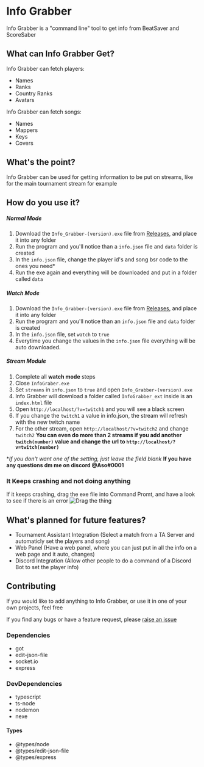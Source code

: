 # Info Grabber
Info Grabber is a "command line" tool to get info from BeatSaver and ScoreSaber

## What can Info Grabber Get?
Info Grabber can fetch players:
- Names
- Ranks
- Country Ranks
- Avatars

Info Grabber can fetch songs:
- Names
- Mappers
- Keys
- Covers

## What's the point?
Info Grabber can be used for getting information to be put on streams, like for the main tournament stream for example

## How do you use it?
##### Normal Mode
1) Download the `Info_Grabber-(version).exe` file from [Releases](https://github.com/AsoDesu/info-grabber/releases), and place it into any folder
2) Run the program and you'll notice than a `info.json` file and `data` folder is created
3) In the `info.json` file, change the player id's and song bsr code to the ones you need*
4) Run the exe again and everything will be downloaded and put in a folder called `data`

##### Watch Mode
1) Download the `Info_Grabber-(version).exe` file from [Releases](https://github.com/AsoDesu/info-grabber/releases), and place it into any folder
2) Run the program and you'll notice than an `info.json` file and `data` folder is created
3) In the `info.json` file, set `watch` to `true`
4) Everytime you change the values in the `info.json` file everything will be auto downloaded.

##### Stream Module
1) Complete all **watch mode** steps
2) Close `InfoGraber.exe`
3) Set `streams` in `info.json` to `true` and open `Info_Grabber-(version).exe`
4) Info Grabber will download a folder called `InfoGrabber_ext` inside is an `index.html` file
5) Open `http://localhost/?v=twitch1` and you will see a black screen
6) If you change the `twitch1` a value in info.json, the stream will refresh with the new twitch name
7) For the other stream, open `http://localhost/?v=twitch2` and change `twitch2`
**You can even do more than 2 streams if you add another `twitch(number)` value and change the url to `http://localhost/?v=twitch(number)`**

**If you don't want one of the setting, just leave the field blank*
**If you have any questions dm me on discord @Aso#0001**

### 

### It Keeps crashing and not doing anything
If it keeps crashing, drag the exe file into Command Promt, and have a look to see if there is an error
![Drag the thing](https://i.imgur.com/nlmIhAD.png)

## What's planned for future features?
- Tournament Assistant Integration (Select a match from a TA Server and automaticly set the players and song)
- Web Panel (Have a web panel, where you can just put in all the info on a web page and it auto, changes)
- Discord Integration (Allow other people to do a command of a Discord Bot to set the player info)

## Contributing
If you would like to add anything to Info Grabber, or use it in one of your own projects, feel free

If you find any bugs or have a feature request, please [raise an issue](https://github.com/AsoDesu/info-grabber/issues)

### Dependencies
- got
- edit-json-file
- socket.io
- express

### DevDependencies
- typescript
- ts-node
- nodemon
- nexe

#### Types
- @types/node
- @types/edit-json-file
- @types/express
